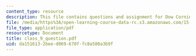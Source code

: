 ```yaml
---
content_type: resource
description: This file contains questions and assignment for Dow Corning.
file: /media/https%3A/open-learning-course-data-rc.s3.amazonaws.com/15-568a-practical-information-technology-management-spring-2005/da1516132beed069670ffc8a580a3b9f_class_9_question.pdf
file_type: application/pdf
resourcetype: Document
title: class_9_question.pdf
uid: da151613-2bee-d069-670f-fc8a580a3b9f
---
```

